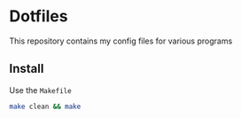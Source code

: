 # Dotfiles

This repository contains my config files for various programs

## Install

Use the `Makefile`

```bash
make clean && make
```
